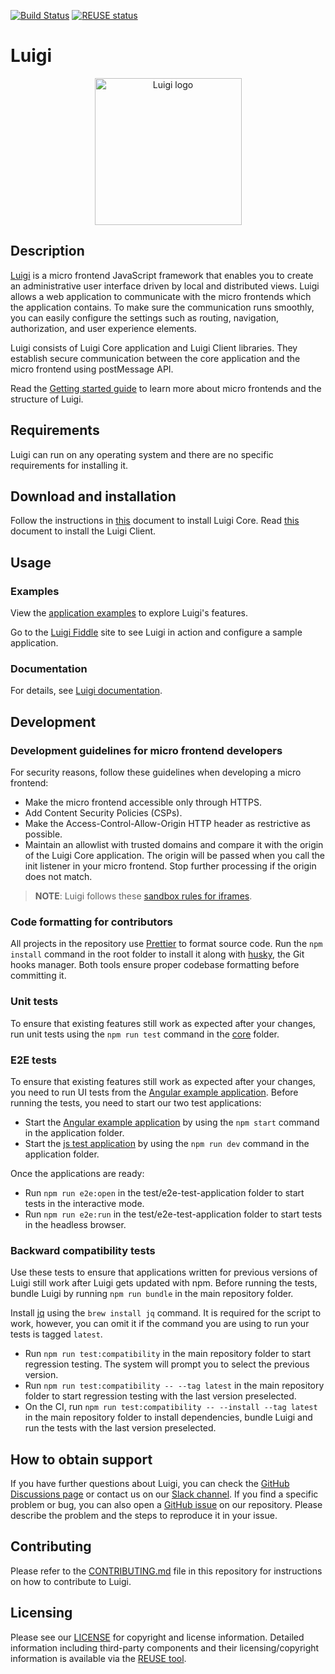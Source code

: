 [![Build Status](https://github.com/SAP/luigi/actions/workflows/test.yml/badge.svg)](https://github.com/SAP/luigi/actions/workflows/test.yml)
[![REUSE status](https://api.reuse.software/badge/github.com/SAP/luigi)](https://api.reuse.software/info/github.com/SAP/luigi)
# Luigi
<p align="center">
 <img src="https://raw.githubusercontent.com/sap/luigi/main/logo.png" alt="Luigi logo" width="235">
</p>

## Description

[Luigi](https://luigi-project.io) is a micro frontend JavaScript framework that enables you to create an administrative user interface driven by local and distributed views. Luigi allows a web application to communicate with the micro frontends which the application contains. To make sure the communication runs smoothly, you can easily configure the settings such as routing, navigation, authorization, and user experience elements.

Luigi consists of Luigi Core application and Luigi Client libraries. They establish secure communication between the core application and the micro frontend using postMessage API.

Read the [Getting started guide](https://docs.luigi-project.io/docs/getting-started) to learn more about micro frontends and the structure of Luigi.

## Requirements

Luigi can run on any operating system and there are no specific requirements for installing it.

## Download and installation

Follow the instructions in [this](https://docs.luigi-project.io/docs/application-setup) document to install Luigi Core. Read [this](https://docs.luigi-project.io/docs/luigi-client-setup) document to install the Luigi Client.


## Usage

### Examples

View the [application examples](core/examples) to explore Luigi's features.

Go to the [Luigi Fiddle](https://fiddle.luigi-project.io) site to see Luigi in action and configure a sample application.

### Documentation

For details, see [Luigi documentation](https://docs.luigi-project.io).

## Development

### Development guidelines for micro frontend developers

For security reasons, follow these guidelines when developing a micro frontend:

- Make the micro frontend accessible only through HTTPS.
- Add Content Security Policies (CSPs).
- Make the Access-Control-Allow-Origin HTTP header as restrictive as possible.
- Maintain an allowlist with trusted domains and compare it with the origin of the Luigi Core application. The origin will be passed when you call the init listener in your micro frontend. Stop further processing if the origin does not match.


> **NOTE**: Luigi follows these [sandbox rules for iframes](https://github.com/SAP/luigi/blob/af1deebb392dcec6490f72576e32eb5853a894bc/core/src/utilities/helpers/iframe-helpers.js#L140).


### Code formatting for contributors

All projects in the repository use [Prettier](https://prettier.io) to format source code. Run the `npm install` command in the root folder to install it along with [husky](https://github.com/typicode/husky), the Git hooks manager. Both tools ensure proper codebase formatting before committing it.

### Unit tests

To ensure that existing features still work as expected after your changes, run unit tests using the `npm run test` command in the [core](/core) folder.

### E2E tests

To ensure that existing features still work as expected after your changes, you need to run UI tests from the [Angular example application](https://github.com/SAP/luigi/tree/main/test/e2e-test-application). Before running the tests, you need to start our two test applications: 

- Start the [Angular example application](https://github.com/SAP/luigi/tree/main/test/e2e-test-application) by using the `npm start` command in the application folder.
- Start the [js test application](https://github.com/SAP/luigi/tree/main/test/e2e-js-test-application) by using the `npm run dev` command in the application folder.

Once the applications are ready:

- Run `npm run e2e:open` in the test/e2e-test-application folder to start tests in the interactive mode.
- Run `npm run e2e:run` in the test/e2e-test-application folder to start tests in the headless browser.

### Backward compatibility tests

Use these tests to ensure that applications written for previous versions of Luigi still work after Luigi gets updated with npm. Before running the tests, bundle Luigi by running `npm run bundle` in the main repository folder.

Install [jq](https://stedolan.github.io/jq/) using the `brew install jq` command. It is required for the script to work, however, you can omit it if the command you are using to run your tests is tagged `latest`.

- Run `npm run test:compatibility` in the main repository folder to start regression testing. The system will prompt you to select the previous version.
- Run `npm run test:compatibility -- --tag latest` in the main repository folder to start regression testing with the last version preselected.
- On the CI, run `npm run test:compatibility -- --install --tag latest` in the main repository folder to install dependencies, bundle Luigi and run the tests with the last version preselected.

## How to obtain support

If you have further questions about Luigi, you can check the [GitHub Discussions page](https://github.com/SAP/luigi/discussions) or contact us on our [Slack channel](https://slack.luigi-project.io/). If you find a specific problem or bug, you can also open a [GitHub issue](https://github.com/SAP/luigi/issues/new/choose) on our repository. Please describe the problem and the steps to reproduce it in your issue.

## Contributing

Please refer to the [CONTRIBUTING.md](CONTRIBUTING.md) file in this repository for instructions on how to contribute to Luigi.

## Licensing

Please see our [LICENSE](LICENSE) for copyright and license information. Detailed information including third-party components and their licensing/copyright information is available via the [REUSE tool](https://api.reuse.software/info/github.com/SAP/Luigi). 
